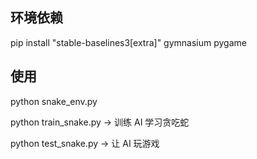 ## 环境依赖

pip install "stable-baselines3[extra]" gymnasium pygame


## 使用
python snake_env.py

python train_snake.py → 训练 AI 学习贪吃蛇

python test_snake.py → 让 AI 玩游戏
